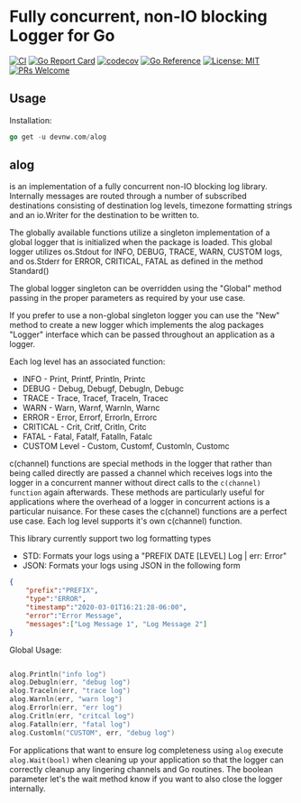 # Fully concurrent, non-IO blocking Logger for Go

[![CI](https://github.com/devnw/alog/workflows/CI/badge.svg)](https://github.com/devnw/alog/actions)
[![Go Report Card](https://goreportcard.com/badge/devnw.com/alog)](https://goreportcard.com/report/devnw.com/alog)
[![codecov](https://codecov.io/gh/devnw/alog/branch/master/graph/badge.svg)](https://codecov.io/gh/devnw/alog)
[![Go Reference](https://pkg.go.dev/badge/devnw.com/alog.svg)](https://pkg.go.dev/devnw.com/alog)
[![License: MIT](https://img.shields.io/badge/License-MIT-yellow.svg)](https://opensource.org/licenses/MIT)
[![PRs Welcome](https://img.shields.io/badge/PRs-welcome-brightgreen.svg)](http://makeapullrequest.com)

## Usage

Installation:

```go
go get -u devnw.com/alog
```

## alog

is an implementation of a fully concurrent non-IO blocking
log library. Internally messages are routed through a number of subscribed
destinations consisting of destination log levels, timezone formatting
strings and an io.Writer for the destination to be written to.

The globally available functions utilize a singleton implementation of a
global logger that is initialized when the package is loaded. This global
logger utilizes os.Stdout for INFO, DEBUG, TRACE, WARN, CUSTOM logs, and
os.Stderr for ERROR, CRITICAL, FATAL as defined in the method Standard()

The global logger singleton can be overridden using the "Global" method
passing in the proper parameters as required by your use case.

If you prefer to use a non-global singleton logger you can use the "New"
method to create a new logger which implements the alog packages "Logger"
interface which can be passed throughout an application as a logger.

Each log level has an associated function:

* INFO - Print, Printf, Println, Printc
* DEBUG - Debug, Debugf, Debugln, Debugc
* TRACE - Trace, Tracef, Traceln, Tracec
* WARN - Warn, Warnf, Warnln, Warnc
* ERROR - Error, Errorf, Errorln, Errorc
* CRITICAL - Crit, Critf, Critln, Critc
* FATAL - Fatal, Fatalf, Fatalln, Fatalc
* CUSTOM Level - Custom, Customf, Customln, Customc

c(channel) functions are special methods in the logger that rather than being called
directly are passed a channel which receives logs into the logger in a
concurrent manner without direct calls to the `c(channel) function` again afterwards.
These methods are particularly useful for applications where the overhead of
a logger in concurrent actions is a particular nuisance. For these cases the
c(channel) functions are a perfect use case. Each log level supports it's own
c(channel) function.

This library currently support two log formatting types

* STD: Formats your logs using a "PREFIX DATE [LEVEL] Log | err: Error"
* JSON: Formats your logs using JSON in the following form

```json
{
    "prefix":"PREFIX",
    "type":"ERROR",
    "timestamp":"2020-03-01T16:21:28-06:00",
    "error":"Error Message",
    "messages":["Log Message 1", "Log Message 2"]
}
```

Global Usage:

```go

alog.Println("info log")
alog.Debugln(err, "debug log")
alog.Traceln(err, "trace log")
alog.Warnln(err, "warn log")
alog.Errorln(err, "err log")
alog.Critln(err, "critcal log")
alog.Fatalln(err, "fatal log")
alog.Customln("CUSTOM", err, "debug log")

```

For applications that want to ensure log completeness using `alog` execute
`alog.Wait(bool)` when cleaning up your application so that the logger can
correctly cleanup any lingering channels and Go routines. The boolean
parameter let's the wait method know if you want to also close the logger internally.
